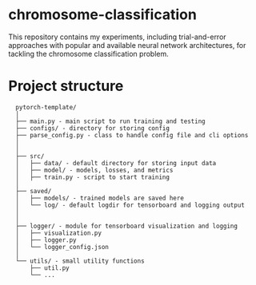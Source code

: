 # chromosome-classification
This repository contains my experiments, including trial-and-error approaches with popular and available neural network architectures, for tackling the chromosome classification problem.

# Project structure
```
  pytorch-template/
  │
  ├── main.py - main script to run training and testing
  ├── configs/ - directory for storing config
  ├── parse_config.py - class to handle config file and cli options
  │
  │
  ├── src/
  │   ├── data/ - default directory for storing input data
  │   ├── model/ - models, losses, and metrics
  │   ├── train.py - script to start training
  │
  ├── saved/
  │   ├── models/ - trained models are saved here
  │   └── log/ - default logdir for tensorboard and logging output
  │
  │
  ├── logger/ - module for tensorboard visualization and logging
  │   ├── visualization.py
  │   ├── logger.py
  │   └── logger_config.json
  │  
  └── utils/ - small utility functions
      ├── util.py
      └── ...
  ```